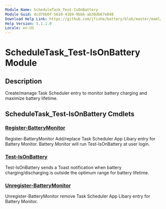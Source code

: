 ```yaml
---
Module Name: ScheduleTask_Test-IsOnBattery
Module Guid: dcd76b0f-5610-4169-9bb6-ab38db67e848
Download Help Link: https://github.com/jfishe/battery/blob/master/maml/0.2/ScheduleTask_Test-IsOnBattery/ScheduleTask_Test-IsOnBattery-help.xml
Help Version: 5.1.1.0
Locale: en-US
---
```


# ScheduleTask_Test-IsOnBattery Module
## Description
Create/manage Task Scheduler entry to monitor battery charging and maximize battery lifetime.

## ScheduleTask_Test-IsOnBattery Cmdlets
### [Register-BatteryMonitor](Register-BatteryMonitor.md)
Register-BatteryMonitor Add/replace Task Scheduler App Libary entry for Battery Monitor. Battery Monitor will run Test-IsOnBattery at user login.

### [Test-IsOnBattery](Test-IsOnBattery.md)
Test-IsOnBattery sends a Toast notification when battery charging/discharging is outside the optimum range for battery lifetime.

### [Unregister-BatteryMonitor](Unregister-BatteryMonitor.md)
Unregister-BatteryMonitor remove Task Scheduler App Libary entry for Battery Monitor.

